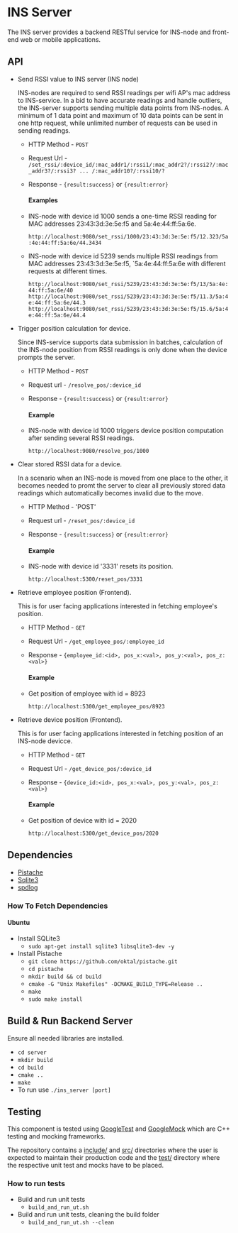# INS Server
The INS server provides a backend RESTful service for INS-node and front-end web or mobile applications.

## API
* Send RSSI value to INS server (INS node)

  INS-nodes are required to send RSSI readings per wifi AP's mac address to INS-service. In a bid to have accurate readings and handle outliers, the INS-server supports sending multiple data points from INS-nodes. A minimum of 1 data point and maximum of 10 data points can be sent in one http request, while unlimited number of requests can be used in sending readings.

  * HTTP Method - `POST`
  * Request Url -  `/set_rssi/:device_id/:mac_addr1/:rssi1/:mac_addr2?/:rssi2?/:mac_addr3?/:rssi3? ... /:mac_addr10?/:rssi10/?`
  * Response - `{result:success}` or `{result:error}`

    #### Examples
  * INS-node with device id 1000 sends a one-time RSSI reading for MAC addresses 23:43:3d:3e:5e:f5 and  5a:4e:44:ff:5a:6e.

    `http://localhost:9080/set_rssi/1000/23:43:3d:3e:5e:f5/12.323/5a:4e:44:ff:5a:6e/44.3434`

  * INS-node with device id 5239 sends multiple RSSI readings from MAC addresses 23:43:3d:3e:5e:f5, `5a:4e:44:ff:5a:6e with different requests at different times.

    `http://localhost:9080/set_rssi/5239/23:43:3d:3e:5e:f5/13/5a:4e:44:ff:5a:6e/40`
    `http://localhost:9080/set_rssi/5239/23:43:3d:3e:5e:f5/11.3/5a:4e:44:ff:5a:6e/44.3`
    `http://localhost:9080/set_rssi/5239/23:43:3d:3e:5e:f5/15.6/5a:4e:44:ff:5a:6e/44.4`

* Trigger position calculation for device.

  Since INS-service supports data submission in batches, calculation of the INS-node position from RSSI readings is only done when the device prompts the server.
  * HTTP Method - `POST`
  * Request url - `/resolve_pos/:device_id`
  * Response - `{result:success}` or `{result:error}`

    #### Example
  * INS-node with device id 1000 triggers device position computation after sending several RSSI readings.

    `http://localhost:9080/resolve_pos/1000`


* Clear stored RSSI data for a device.

  In a scenario when an INS-node is moved from one place to the other, it becomes needed to promt the server to clear all previously stored data readings which automatically becomes invalid due to the move.
  * HTTP Method - 'POST'
  * Request url - `/reset_pos/:device_id`
  * Response - `{result:success}` or `{result:error}`

    #### Example

  * INS-node with device id '3331' resets its position.

    `http://localhost:5300/reset_pos/3331`

* Retrieve employee position (Frontend).

  This is for user facing applications interested in fetching employee's position.
  * HTTP Method - `GET`
  * Request Url - `/get_employee_pos/:employee_id`
  * Response - `{employee_id:<id>, pos_x:<val>, pos_y:<val>, pos_z:<val>}`

    #### Example
  * Get position of employee with id = 8923

    `http://localhost:5300/get_employee_pos/8923`

* Retrieve device position (Frontend).

  This is for user facing applications interested in fetching position of an INS-node devicce.
  * HTTP Method - `GET`
  * Request Url - `/get_device_pos/:device_id`
  * Response - `{device_id:<id>, pos_x:<val>, pos_y:<val>, pos_z:<val>}`

    #### Example

  * Get position of device with id = 2020

    `http://localhost:5300/get_device_pos/2020`


## Dependencies
* [Pistache](http://pistache.io/)
* [Sqlite3](https://www.sqlite.org/)
* [spdlog](https://github.com/gabime/spdlog)

### How To Fetch Dependencies
#### Ubuntu
* Install SQLite3
    * `sudo apt-get install sqlite3 libsqlite3-dev -y`
* Install Pistache
    * `git clone https://github.com/oktal/pistache.git`
    * `cd pistache`
    * `mkdir build && cd build`
    * `cmake -G "Unix Makefiles" -DCMAKE_BUILD_TYPE=Release ..`
    * `make`
    * `sudo make install`

## Build & Run Backend Server
Ensure all needed libraries are installed.
* `cd server`
* `mkdir build`
* `cd build`
* `cmake ..`
* `make`
* To run use `./ins_server [port]`

## Testing
This component is tested using [GoogleTest](https://github.com/google/googletest/tree/master/googletest) and [GoogleMock](https://github.com/google/googletest/tree/master/googlemock) which are C++ testing and mocking frameworks.

The repository contains a [include/](include/) and [src/](src/) directories where the user is expected to maintain their production code and the [test/](test/) directory where the respective unit test and mocks have to be placed.


### How to run tests
* Build and run unit tests
  * `build_and_run_ut.sh`
* Build and run unit tests, cleaning the build folder
  * `build_and_run_ut.sh --clean`
